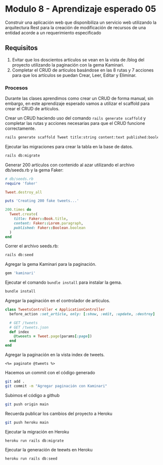 # Modulo 8 - Aprendizaje esperado 05

Construir una aplicación web que disponibiliza un servicio web utilizando la arquitectura Rest para la creación de modificación de recursos de una entidad acorde a un requerimiento especificado

## Requisitos

1. Evitar que los doscientos artículos se vean en la vista de /blog del proyecto utilizando la paginación con la gema Kaminari.
2. Completar el CRUD de artículos basándose en las 8 rutas y 7 acciones para que los artículos se puedan Crear, Leer, Editar y Eliminar.

### Procesos

Durante las clases aprendimos como crear un CRUD de forma manual, sin embargo, en este aprendizaje esperado vamos a utilizar el scaffold para crear el CRUD de artículos.

Crear un CRUD haciendo uso del comando `rails generate scaffold` y completar las rutas y acciones necesarias para que el CRUD funcione correctamente.

```bash
rails generate scaffold Tweet title:string content:text published:boolean
```

Ejecutar las migraciones para crear la tabla en la base de datos.

```bash
rails db:migrate
```

Generar 200 artículos con contenido al azar utilizando el archivo db/seeds.rb y la gema Faker:

```ruby
# db/seeds.rb
require 'faker'

Tweet.destroy_all

puts 'Creating 200 fake tweets...'

200.times do
  Tweet.create(
    title: Faker::Book.title,
    content: Faker::Lorem.paragraph,
    published: Faker::Boolean.boolean
  )
end
```

Correr el archivo seeds.rb:

```bash
rails db:seed
```

Agregar la gema Kaminari para la paginación.

```ruby
gem 'kaminari'
```

Ejecutar el comando `bundle install` para instalar la gema.

```bash
bundle install
```

Agregar la paginación en el controlador de artículos.

```ruby
class TweetsController < ApplicationController
  before_action :set_article, only: [:show, :edit, :update, :destroy]

  # GET /tweets
  # GET /tweets.json
  def index
    @tweeets = Tweet.page(params[:page])
  end
end
```

Agregar la paginación en la vista index de tweets.

```erb
<%= paginate @tweets %>
```

Hacemos un commit con el código generado

```bash
git add .
git commit -m "Agregar paginación con Kaminari"
```

Subimos el código a github

```bash
git push origin main
```

Recuerda publicar los cambios del proyecto a Heroku

```bash
git push heroku main
```

Ejecutar la migración en Heroku

```bash
heroku run rails db:migrate
```

Ejecutar la generación de teewts en Heroku

```bash
heroku run rails db:seed
```
